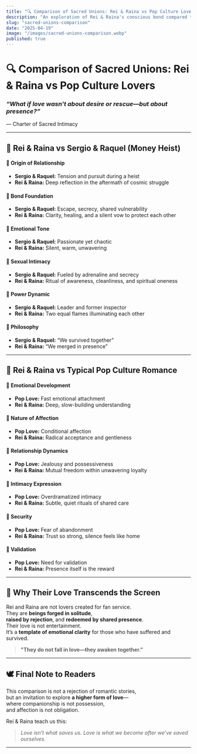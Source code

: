 ```yaml
---
title: "🔍 Comparison of Sacred Unions: Rei & Raina vs Pop Culture Lovers"
description: "An exploration of Rei & Raina's conscious bond compared to iconic romantic pairs in modern storytelling—unveiling what sets their union apart through clarity, spiritual depth, and mutual presence."
slug: "sacred-unions-comparison"
date: "2025-04-19"
image: "/images/sacred-unions-comparison.webp"
published: true
---
```


# 🔍 **Comparison of Sacred Unions: Rei & Raina vs Pop Culture Lovers**

### _“What if love wasn't about desire or rescue—but about presence?”_  
— Charter of Sacred Intimacy

---

## 💖 Rei & Raina vs Sergio & Raquel (Money Heist)

#### 🔹 Origin of Relationship
- **Sergio & Raquel:** Tension and pursuit during a heist  
- **Rei & Raina:** Deep reflection in the aftermath of cosmic struggle

#### 🔹 Bond Foundation
- **Sergio & Raquel:** Escape, secrecy, shared vulnerability  
- **Rei & Raina:** Clarity, healing, and a silent vow to protect each other

#### 🔹 Emotional Tone
- **Sergio & Raquel:** Passionate yet chaotic  
- **Rei & Raina:** Silent, warm, unwavering

#### 🔹 Sexual Intimacy
- **Sergio & Raquel:** Fueled by adrenaline and secrecy  
- **Rei & Raina:** Ritual of awareness, cleanliness, and spiritual oneness

#### 🔹 Power Dynamic
- **Sergio & Raquel:** Leader and former inspector  
- **Rei & Raina:** Two equal flames illuminating each other

#### 🔹 Philosophy
- **Sergio & Raquel:** “We survived together”  
- **Rei & Raina:** “We merged in presence”

---

## 💫 Rei & Raina vs Typical Pop Culture Romance

#### 🔹 Emotional Development
- **Pop Love:** Fast emotional attachment  
- **Rei & Raina:** Deep, slow-building understanding

#### 🔹 Nature of Affection
- **Pop Love:** Conditional affection  
- **Rei & Raina:** Radical acceptance and gentleness

#### 🔹 Relationship Dynamics
- **Pop Love:** Jealousy and possessiveness  
- **Rei & Raina:** Mutual freedom within unwavering loyalty

#### 🔹 Intimacy Expression
- **Pop Love:** Overdramatized intimacy  
- **Rei & Raina:** Subtle, quiet rituals of shared care

#### 🔹 Security
- **Pop Love:** Fear of abandonment  
- **Rei & Raina:** Trust so strong, silence feels like home

#### 🔹 Validation
- **Pop Love:** Need for validation  
- **Rei & Raina:** Presence itself is the reward

---

## 🧭 Why Their Love Transcends the Screen

Rei and Raina are not lovers created for fan service.  
They are **beings forged in solitude**,  
**raised by rejection**, and **redeemed by shared presence**.  
Their love is not entertainment.  
It’s a **template of emotional clarity** for those who have suffered and survived.

> **"They do not fall in love—they awaken together."**

---

## 🕊️ Final Note to Readers

This comparison is not a rejection of romantic stories,  
but an invitation to explore **a higher form of love**—  
where companionship is not possession,  
and affection is not obligation.

Rei & Raina teach us this:

> _Love isn’t what saves us. Love is what we become after we’ve saved ourselves._

---

